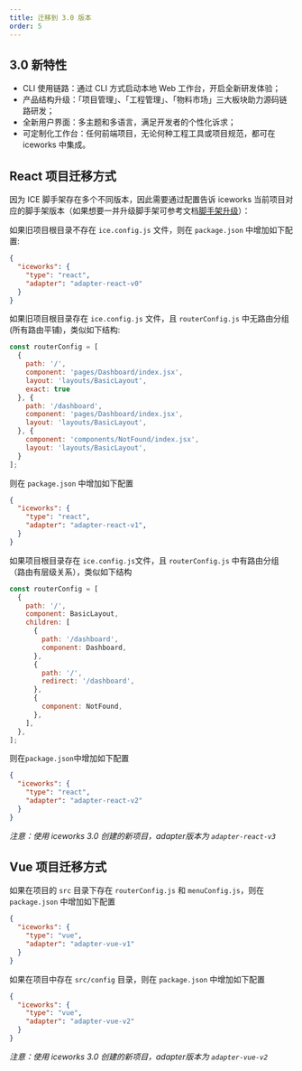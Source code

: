 ```yaml
---
title: 迁移到 3.0 版本
order: 5
---
```


## 3.0 新特性

* CLI 使用链路：通过 CLI 方式启动本地 Web 工作台，开启全新研发体验；
* 产品结构升级：「项目管理」、「工程管理」、「物料市场」三大板块助力源码链路研发；
* 全新用户界面：多主题和多语言，满足开发者的个性化诉求；
* 可定制化工作台：任何前端项目，无论何种工程工具或项目规范，都可在 iceworks 中集成。

## React 项目迁移方式

因为 ICE 脚手架存在多个不同版本，因此需要通过配置告诉 iceworks 当前项目对应的脚手架版本（如果想要一并升级脚手架可参考文档[脚手架升级](/docs/guide/resource/migrate)）：

如果旧项目根目录不存在 `ice.config.js` 文件，则在 `package.json` 中增加如下配置:

```json
{
  "iceworks": {
    "type": "react",
    "adapter": "adapter-react-v0"
  }
}
```

如果旧项目根目录存在 `ice.config.js` 文件，且 `routerConfig.js` 中无路由分组 (所有路由平铺)，类似如下结构:

```javascript
const routerConfig = [
  {
    path: '/',
    component: 'pages/Dashboard/index.jsx',
    layout: 'layouts/BasicLayout',
    exact: true
  }, {
    path: '/dashboard',
    component: 'pages/Dashboard/index.jsx',
    layout: 'layouts/BasicLayout',
  }, {
    component: 'components/NotFound/index.jsx',
    layout: 'layouts/BasicLayout',
  }
];
```

则在 `package.json` 中增加如下配置

```json
{
  "iceworks": {
    "type": "react",
    "adapter": "adapter-react-v1",
  }
}
```

如果项目根目录存在 `ice.config.js`文件，且 `routerConfig.js` 中有路由分组（路由有层级关系），类似如下结构

```javascript
const routerConfig = [
  {
    path: '/',
    component: BasicLayout,
    children: [
      {
        path: '/dashboard',
        component: Dashboard,
      },
      {
        path: '/',
        redirect: '/dashboard',
      },
      {
        component: NotFound,
      },
    ],
  },
];
```

则在`package.json`中增加如下配置

```json
{
  "iceworks": {
    "type": "react",
    "adapter": "adapter-react-v2"
  }
}
```

*注意：使用 iceworks 3.0 创建的新项目，adapter版本为 `adapter-react-v3`*

## Vue 项目迁移方式

如果在项目的 `src` 目录下存在 `routerConfig.js` 和 `menuConfig.js`，则在 `package.json` 中增加如下配置

```json
{
  "iceworks": {
    "type": "vue",
    "adapter": "adapter-vue-v1"
  }
}
```

如果在项目中存在 `src/config` 目录，则在 `package.json` 中增加如下配置

```json
{
  "iceworks": {
    "type": "vue",
    "adapter": "adapter-vue-v2"
  }
}
```
*注意：使用 iceworks 3.0 创建的新项目，adapter版本为 `adapter-vue-v2`*
